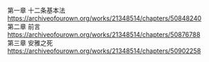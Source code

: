 第一章 十二条基本法 https://archiveofourown.org/works/21348514/chapters/50848240                                                        
第二章 前言 https://archiveofourown.org/works/21348514/chapters/50876788                                                              
第三章 安雅之死 https://archiveofourown.org/works/21348514/chapters/50902258
